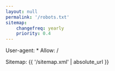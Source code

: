```yaml
---
layout: null
permalink: '/robots.txt'
sitemap:
    changefreq: yearly
    priority: 0.4
---
```

User-agent: *
Allow: /

Sitemap: {{ '/sitemap.xml' | absolute_url }}
